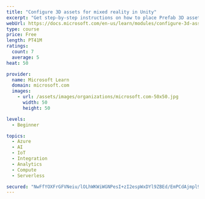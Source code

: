 ```yaml
---
title: "Configure 3D assets for mixed reality in Unity"
excerpt: "Get step-by-step instructions on how to place Prefab 3D assets and models into a Unity scene. Learn about Unity Scriptable Objects and mixed reality design considerations before deploying to a HoloLens 2."
webUrl: https://docs.microsoft.com/en-us/learn/modules/configure-3d-assets-mixed-reality-unity/
type: course
price: Free
length: PT41M
ratings:
  count: 7
  average: 5
heat: 50

provider:
  name: Microsoft Learn
  domain: microsoft.com
  images:
    - url: /assets/images/organizations/microsoft.com-50x50.jpg
      width: 50
      height: 50

levels:
  - Beginner

topics:
  - Azure
  - AI
  - IoT
  - Integration
  - Analytics
  - Compute
  - Serverless

secured: "NwFfYOXFrGFVNeiu/lOLhWKWiWGNPesI+zI2espWxDYl9ZBEd/EmPCdAjmpl9+5AwP2lYcKW11csIbZBk4gJLeN8gx+UGnQ4WjQ5s4T8y/f+V6Kt/+XKJnSALgrHjFhrOhF1NqYr5PHpaCsGJ4v9W3zxuaKFUi67N5DPmoa0NXtcvmZxxYnWU0oeaecXDo+5lgja5UB5YyCf++iJioKnj+ev3yrknkG7JYlZlZ71eXCATmd6P3oT0K/q46gB/EXgBy6T4yZBs4RvGGf3OjpLJFOjaI7/1z9Yyf+vXOt+mj2UsgOW7DlBMvjfhwj9jJncMbVrliWPMGs0Jt2aMh0+rjAVrYhXNWWuPjSnxEhEvU0tMc5HlmvFKYZmoXaqbenOc6WB7LdfcV3Pox5jrKs3Gg==;nraEGnK3UK4CQgV7q+tyoQ=="
---
```


